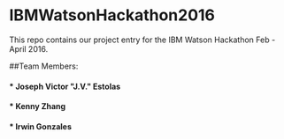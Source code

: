 # IBMWatsonHackathon2016
This repo contains our project entry for the IBM Watson Hackathon Feb - April 2016.

##Team Members:
#### * Joseph Victor "J.V." Estolas
#### * Kenny Zhang
#### * Irwin Gonzales
